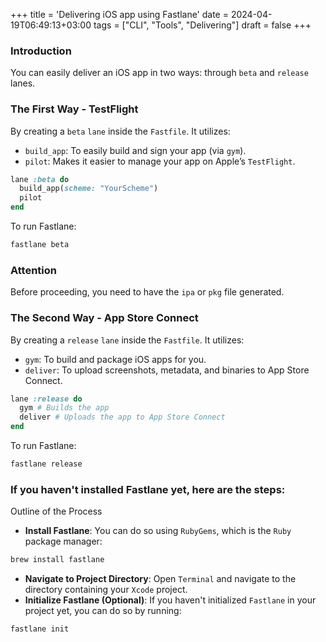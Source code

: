 +++
title = 'Delivering iOS app using Fastlane'
date = 2024-04-19T06:49:13+03:00
tags = ["CLI", "Tools", "Delivering"]
draft = false
+++

### Introduction
You can easily deliver an iOS app in two ways: through `beta` and `release` lanes.

### The First Way - TestFlight
By creating a `beta` `lane` inside the `Fastfile`. It utilizes:

- `build_app`: To easily build and sign your app (via `gym`).
- `pilot`: Makes it easier to manage your app on Apple’s `TestFlight`.

``` ruby
lane :beta do
  build_app(scheme: "YourScheme")
  pilot
end
```

To run Fastlane:
``` bash
fastlane beta
```

### Attention
Before proceeding, you need to have the `ipa` or `pkg` file generated.

### The Second Way - App Store Connect
By creating a `release` `lane` inside the `Fastfile`. It utilizes:

- `gym`: To build and package iOS apps for you.
- `deliver`: To upload screenshots, metadata, and binaries to App Store Connect.

``` ruby
lane :release do
  gym # Builds the app
  deliver # Uploads the app to App Store Connect
end
``` 

To run Fastlane:
``` bash
fastlane release
```

### If you haven't installed Fastlane yet, here are the steps:

Outline of the Process
- **Install Fastlane**: You can do so using `RubyGems`, which is the `Ruby` package manager:
``` bash
brew install fastlane
```
- **Navigate to Project Directory**: Open `Terminal` and navigate to the directory containing your `Xcode` project.
- **Initialize Fastlane (Optional)**: If you haven't initialized `Fastlane` in your project yet, you can do so by running:
``` bash
fastlane init
```